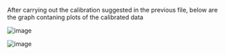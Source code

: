 After carrying out the calibration suggested in the previous file, below are the graph contaning plots of the calibrated data





![image](https://github.com/Tomiwa2/MRE320_MarsRover/assets/49229168/f726baa1-8e2a-442c-af39-c22b17d990e8)



  
  

![image](https://github.com/Tomiwa2/MRE320_MarsRover/assets/49229168/0322de59-9b22-4652-9317-6f0298f79106)

